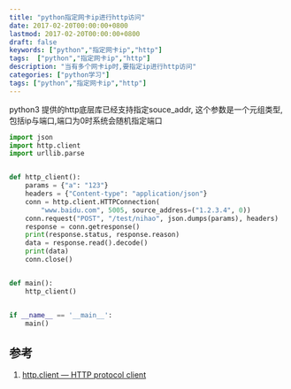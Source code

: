 ```yaml
---
title: "python指定网卡ip进行http访问"
date: 2017-02-20T00:00:00+0800
lastmod: 2017-02-20T00:00:00+0800
draft: false
keywords: ["python","指定网卡ip","http"]
tags:  ["python","指定网卡ip","http"]
description: "当有多个网卡ip时,要指定ip进行http访问"
categories: ["python学习"]
tags: ["python","指定网卡ip","http"]
---
```


python3 提供的http底层库已经支持指定souce_addr, 这个参数是一个元组类型,包括ip与端口,端口为0时系统会随机指定端口

```python
import json
import http.client
import urllib.parse


def http_client():
    params = {"a": "123"}
    headers = {"Content-type": "application/json"}
    conn = http.client.HTTPConnection(
        "www.baidu.com", 5005, source_address=("1.2.3.4", 0))
    conn.request("POST", "/test/nihao", json.dumps(params), headers)
    response = conn.getresponse()
    print(response.status, response.reason)
    data = response.read().decode()
    print(data)
    conn.close()


def main():
    http_client()


if __name__ == '__main__':
    main()
```

## 参考
1. [http.client — HTTP protocol client](https://docs.python.org/3/library/http.client.html)
